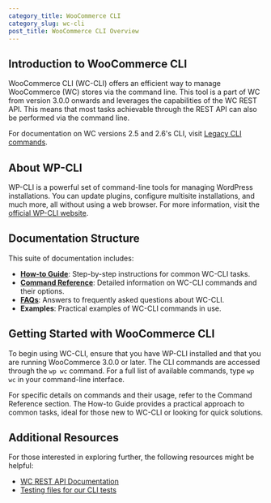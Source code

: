```yaml
---
category_title: WooCommerce CLI
category_slug: wc-cli
post_title: WooCommerce CLI Overview
---
```


## Introduction to WooCommerce CLI

WooCommerce CLI (WC-CLI) offers an efficient way to manage WooCommerce (WC) stores via the command line. This tool is a part of WC from version 3.0.0 onwards and leverages the capabilities of the WC REST API. This means that most tasks achievable through the REST API can also be performed via the command line.

For documentation on WC versions 2.5 and 2.6's CLI, visit [Legacy CLI commands](https://github.com/woocommerce/woocommerce/wiki/Legacy-CLI-commands-(v2.6-and-below)).

## About WP-CLI

WP-CLI is a powerful set of command-line tools for managing WordPress installations. You can update plugins, configure multisite installations, and much more, all without using a web browser. For more information, visit the [official WP-CLI website](http://wp-cli.org/).

## Documentation Structure

This suite of documentation includes:

- [**How-to Guide**](./using-wc-cli): Step-by-step instructions for common WC-CLI tasks.
- [**Command Reference**](./woocommerce-cli-commands): Detailed information on WC-CLI commands and their options.
- [**FAQs**](./woocommerce-cli-frequently-asked-questions): Answers to frequently asked questions about WC-CLI.
- **Examples**: Practical examples of WC-CLI commands in use.

## Getting Started with WooCommerce CLI

To begin using WC-CLI, ensure that you have WP-CLI installed and that you are running WooCommerce 3.0.0 or later. The CLI commands are accessed through the `wp wc` command. For a full list of available commands, type `wp wc` in your command-line interface.

For specific details on commands and their usage, refer to the Command Reference section. The How-to Guide provides a practical approach to common tasks, ideal for those new to WC-CLI or looking for quick solutions.

## Additional Resources

For those interested in exploring further, the following resources might be helpful:

- [WC REST API Documentation](./docs/category/rest-api/)
- [Testing files for our CLI tests](https://github.com/woocommerce/woocommerce/tree/trunk/plugins/woocommerce/tests/cli/features)
